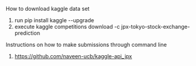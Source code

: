 How to download kaggle data set 

1. run pip install kaggle --upgrade
2. execute kaggle competitions download -c jpx-tokyo-stock-exchange-prediction


Instructions on how to make submissions through command line 
1. https://github.com/naveen-ucb/kaggle-api_jpx
